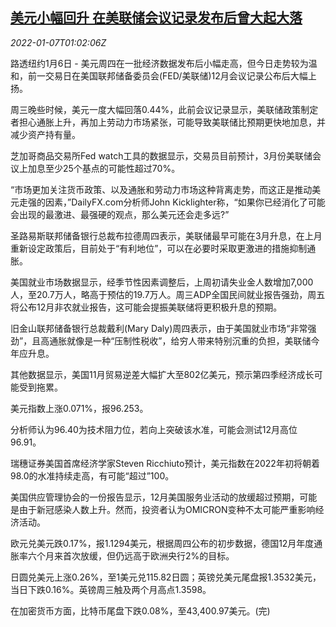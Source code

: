 <!--1641519063000-->
[美元小幅回升 在美联储会议记录发布后曾大起大落](https://cn.reuters.com/article/global-forex-0106-thur-idCNKBS2JH02H)
------

<div><i>2022-01-07T01:02:06Z</i></div><p>路透纽约1月6日 - 美元周四在一批经济数据发布后小幅走高，但今日走势较为温和，前一交易日在美国联邦储备委员会(FED/美联储)12月会议记录公布后大幅上扬。</p><p>周三晚些时候，美元一度大幅回落0.44%，此前会议记录显示，美联储政策制定者担心通胀上升，再加上劳动力市场紧张，可能导致美联储比预期更快地加息，并减少资产持有量。</p><p>芝加哥商品交易所Fed watch工具的数据显示，交易员目前预计，3月份美联储会议上加息至少25个基点的可能性超过70%。</p><p>“市场更加关注货币政策、以及通胀和劳动力市场这种背离走势，而这正是推动美元走强的因素，”DailyFX.com分析师John Kicklighter称，“如果你已经消化了可能会出现的最激进、最强硬的观点，那么美元还会走多远?”</p><p>圣路易斯联邦储备银行总裁布拉德周四表示，美联储最早可能在3月升息，在上月重新设定政策后，目前处于“有利地位”，可以在必要时采取更激进的措施抑制通胀。</p><p>美国就业市场数据显示，经季节性因素调整后，上周初请失业金人数增加7,000人，至20.7万人，略高于预估的19.7万人。周三ADP全国民间就业报告强劲，周五将公布12月非农就业报告，这可能会提振美联储将更积极升息的预期。</p><p>旧金山联邦储备银行总裁戴利(Mary Daly)周四表示，由于美国就业市场“非常强劲”，且高通胀就像是一种“压制性税收”，给穷人带来特别沉重的负担，美联储今年应升息。</p><p>其他数据显示，美国11月贸易逆差大幅扩大至802亿美元，预示第四季经济成长可能受到拖累。</p><p>美元指数上涨0.071%，报96.253。</p><p>分析师认为96.40为技术阻力位，若向上突破该水准，可能会测试12月高位96.91。</p><p>瑞穗证券美国首席经济学家Steven Ricchiuto预计，美元指数在2022年初将朝着98.0的水准持续走高，有可能“超过”100。</p><p>美国供应管理协会的一份报告显示，12月美国服务业活动的放缓超过预期，可能是由于新冠感染人数上升。然而，投资者认为OMICRON变种不太可能严重影响经济活动。</p><p>欧元兑美元跌0.17%，报1.1294美元，根据周四公布的初步数据，德国12月年度通胀率六个月来首次放缓，但仍远高于欧洲央行2%的目标。</p><p>日圆兑美元上涨0.26%，至1美元兑115.82日圆；英镑兑美元尾盘报1.3532美元，当日下跌0.16%。英镑周三触及两个月高点1.3598。</p><p>在加密货币方面，比特币尾盘下跌0.08%，至43,400.97美元。(完)</p>
